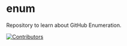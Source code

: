 # enum
Repository to learn about GitHub Enumeration.


























































































































































































































































































































[![Contributors](https://img.shields.io/badge/Contributors-3-brightgreen)](https://github.com/EurydiceCorp/enum/graphs/contributors)
